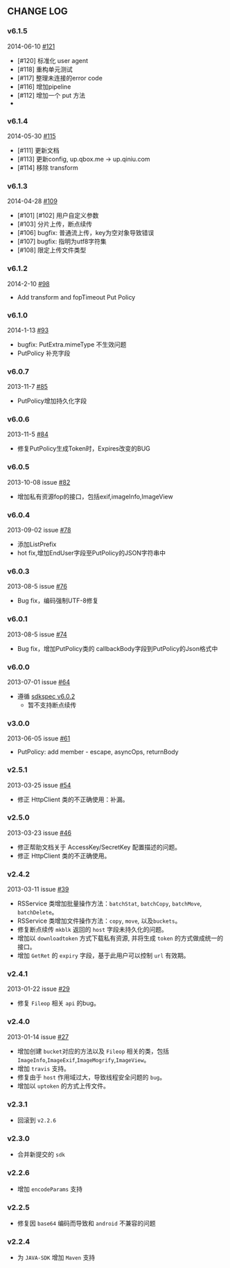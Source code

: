 ## CHANGE LOG

### v6.1.5

2014-06-10 [#121](https://github.com/qiniu/java-sdk/pull/121)

- [#120] 标准化 user agent
- [#118] 重构单元测试
- [#117] 整理未连接的error code
- [#116] 增加pipeline
- [#112] 增加一个 put 方法
- 

### v6.1.4

2014-05-30 [#115](https://github.com/qiniu/java-sdk/pull/115)

- [#111] 更新文档
- [#113] 更新config, up.qbox.me -> up.qiniu.com
- [#114] 移除 transform


### v6.1.3

2014-04-28 [#109](https://github.com/qiniu/java-sdk/pull/109)

- [#101] [#102] 用户自定义参数
- [#103] 分片上传，断点续传
- [#106] bugfix: 普通流上传，key为空对象导致错误
- [#107] bugfix: 指明为utf8字符集
- [#108] 限定上传文件类型

### v6.1.2

2014-2-10 [#98](https://github.com/qiniu/java-sdk/pull/98)

- Add transform and fopTimeout Put Policy

### v6.1.0

2014-1-13 [#93](https://github.com/qiniu/java-sdk/pull/93)

- bugfix: PutExtra.mimeType 不生效问题
- PutPolicy 补充字段

### v6.0.7

2013-11-7 [#85](https://github.com/qiniu/java-sdk/pull/85)

- PutPolicy增加持久化字段

### v6.0.6

2013-11-5 [#84](https://github.com/qiniu/java-sdk/pull/84)

- 修复PutPolicy生成Token时，Expires改变的BUG

### v6.0.5

2013-10-08 issue [#82](https://github.com/qiniu/java-sdk/pull/82)

- 增加私有资源fop的接口，包括exif,imageInfo,ImageView

### v6.0.4

2013-09-02 issue [#78](https://github.com/qiniu/java-sdk/pull/78)

- 添加ListPrefix
- hot fix,增加EndUser字段至PutPolicy的JSON字符串中

### v6.0.3

2013-08-5 issue [#76](https://github.com/qiniu/java-sdk/pull/76)

- Bug fix，编码强制UTF-8修复

### v6.0.1

2013-08-5 issue [#74](https://github.com/qiniu/java-sdk/pull/74)

- Bug fix，增加PutPolicy类的 callbackBody字段到PutPolicy的Json格式中


### v6.0.0

2013-07-01 issue [#64](https://github.com/qiniu/java-sdk/pull/64)

- 遵循 [sdkspec v6.0.2](https://github.com/qiniu/sdkspec/tree/v6.0.2)
    - 暂不支持断点续传


### v3.0.0

2013-06-05 issue [#61](https://github.com/qiniu/java-sdk/pull/61)

- PutPolicy: add member - escape, asyncOps, returnBody


### v2.5.1

2013-03-25 issue [#54](https://github.com/qiniu/java-sdk/pull/54)

- 修正 HttpClient 类的不正确使用：补漏。


### v2.5.0

2013-03-23 issue [#46](https://github.com/qiniu/java-sdk/pull/46)

- 修正帮助文档关于 AccessKey/SecretKey 配置描述的问题。
- 修正 HttpClient 类的不正确使用。


### v2.4.2

2013-03-11 issue [#39](https://github.com/qiniu/java-sdk/pull/39)

- RSService 类增加批量操作方法：`batchStat`, `batchCopy`, `batchMove`, `batchDelete`。
- RSService 类增加文件操作方法：`copy`, `move`, 以及`buckets`。
- 修复断点续传 `mkblk` 返回的 `host` 字段未持久化的问题。
- 增加以 `downloadtoken` 方式下载私有资源, 并将生成 `token` 的方式做成统一的接口。
- 增加 `GetRet` 的 `expiry` 字段，基于此用户可以控制 `url` 有效期。


### v2.4.1

2013-01-22 issue [#29](https://github.com/qiniu/java-sdk/pull/29)

- 修复 `Fileop` 相关 `api` 的bug。


### v2.4.0

2013-01-14 issue [#27](https://github.com/qiniu/java-sdk/pull/27)

- 增加创建 `bucket`对应的方法以及 `Fileop` 相关的类，包括 `ImageInfo`,`ImageExif`,`ImageMogrify`,`ImageView`。
- 增加 `travis` 支持。
- 修复由于 `host` 作用域过大，导致线程安全问题的 `bug`。
- 增加以 `uptoken` 的方式上传文件。


### v2.3.1

- 回滚到 `v2.2.6`

### v2.3.0

- 合并新提交的 `sdk`

### v2.2.6

- 增加 `encodeParams` 支持

### v2.2.5

- 修复因 `base64` 编码而导致和 `android` 不兼容的问题

### v2.2.4

- 为 `JAVA-SDK` 增加 `Maven` 支持
